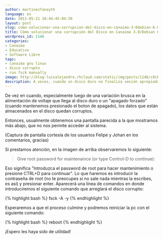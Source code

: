```yaml
---
author: martinezfaneyth
language: es
date: 2011-05-21 16:44:45-04:30
layout: post
slug: como-solucionar-una-corrupcion-del-disco-en-canaima-3-0debian-6-0-run-fsck-manually
title: Cómo solucionar una corrupción del Disco en Canaima 3.0/Debian 6.0 (Run fsck manually)
wordpress_id: 1146
categories:
- Canaima
- Educativo
- Software Libre
tags:
- canaima gnu linux
- disco corrupto
- run fsck manually
image: http://blog-luisalejandro.rhcloud.com/static/img/posts/1146/c9cbddb283d7b980f8042863e72b6ee5.jpg
description: A veces, cuando un disco duro no finaliza sesión apropiadamente, algunos datos se corrompen momentáneamente. Aquí se explica como resolver esta falla.
---
```


De vez en cuando, especialmente luego de una variación brusca en la alimentación de voltaje que llega al disco duro o un "apagado forzado" (cuando mantenemos presionado el boton de apagado), los datos que están almacenados en el disco quedan corruptos.

Entonces, usualmente obtenemos una pantalla parecida a la que mostramos más abajo, que no nos permite acceder al sistema.

<span class="figure figure-100" data-figure-src="http://blog-luisalejandro.rhcloud.com/static/img/posts/1146/0ae824a5ff34f481a0636106309c2694.jpg" data-figure-href="http://blog-luisalejandro.rhcloud.com/static/img/posts/1146/c9cbddb283d7b980f8042863e72b6ee5.jpg"></span>

(Captura de pantalla cortesía de los usuarios Felipe y Johan en los comentarios, gracias)

<!-- more -->

Si prestamos atención, en la imagen de arriba observaremos lo siguiente:

> Give root password for maintenaince
> (or type Control-D to continue):

Eso significa "Introduzca el password de root para hacer mantenimiento o presione CTRL+D para continuar". Lo que haremos es introducir la contraseña de root (no te preocupes si no sale nada mientras la escribes, es así) y presionar enter. Aparecerá una línea de comandos en donde introduciremos el siguiente comando que arreglará el disco corrupto:

{% highlight bash %}
fsck -A -y
{% endhighlight %}

Esperaremos a que el proceso culmine y podremos reiniciar la pc con el siguiente comando:

{% highlight bash %}
reboot
{% endhighlight %}

¡Espero les haya sido de utilidad!
